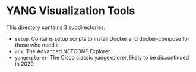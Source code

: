 # YANG Visualization Tools
This directory contains 3 subdirectories:

  * `setup`: Contains setup scripts to install Docker and
    docker-compose for those who need it
  * `anx`: The Advanced NETCONF Explorer
  * `yangexplorer`: The Cisco classic yangexplorer, likely to be
    discontinued in 2020
